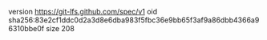 version https://git-lfs.github.com/spec/v1
oid sha256:83e2cf1ddc0d2a3d8e6dba983f5fbc36e9bb65f3af9a86dbb4366a96310bbe0f
size 208

